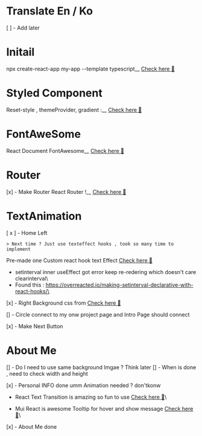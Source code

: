 # Translate En / Ko

[ ] - Add later

# Initail

npx create-react-app my-app --template typescript\_\_
[Check here 🚀](https://create-react-app.dev/docs/adding-typescript/)

# Styled Component

Reset-style , themeProvider, gradient :\_\_
[Check here 🚀](https://cssgradient.io/gradient-backgrounds/)

# FontAweSome

React Document FontAwesome\_\_
[Check here 🚀](https://fontawesome.com/v5.15/how-to-use/on-the-web/using-with/react)

# Router

[x] - Make Router
React Router !\_\_
[Check here 🚀](https://reactrouter.com/docs/en/v6)

# TextAnimation

[ x ] - Home Left

    > Next time ? Just use texteffect hooks , took so many time to implement

Pre-made one Custom react hook text Effect [Check here 🚀](https://reactjsexample.com/a-custom-react-hook-generating-crypting-text-effect/)

- setinterval inner useEffect got error keep re-redering which doesn't care clearinterval\
- Found this : https://overreacted.io/making-setinterval-declarative-with-react-hooks/\

[x] - Right Background css from [Check here 🚀](https://cssgradient.io/)

[] - Circle connect to my onw project page and Intro Page should connect

[x] - Make Next Button

# About Me

[] - Do I need to use same background Imgae ? Think later
[] - When is done , need to check width and height

[x] - Personal INFO done umm Animation needed ? don'tkonw

- React Text Transition is amazing so fun to use [Check here 🚀]("ReactTextTransition)\

- Mui React is awesome Tooltip for hover and show message [Check here 🚀]("https://mui.com/getting-started/installation/)\

[x] - About Me done
